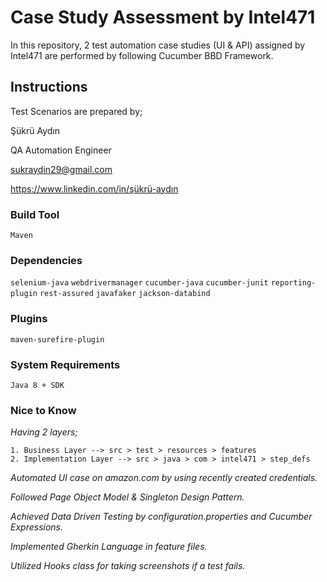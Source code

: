 # Case Study Assessment by Intel471

In this repository, 2 test automation case studies (UI & API) assigned by Intel471 are performed by following Cucumber BBD Framework.  

## Instructions
Test Scenarios are prepared by;

Şükrü Aydın

QA Automation Engineer

sukraydin29@gmail.com

https://www.linkedin.com/in/şükrü-aydın

### Build Tool
```Maven```

### Dependencies
```selenium-java```
```webdrivermanager```
```cucumber-java```
```cucumber-junit```
```reporting-plugin```
```rest-assured```
```javafaker```
```jackson-databind```

### Plugins
```maven-surefire-plugin```

### System Requirements
```Java 8 + SDK```

### Nice to Know
*Having 2 layers;*

    1. Business Layer --> src > test > resources > features
    2. Implementation Layer --> src > java > com > intel471 > step_defs
*Automated UI case on amazon.com by using recently created credentials.*

*Followed Page Object Model & Singleton Design Pattern.*

*Achieved Data Driven Testing by configuration.properties and Cucumber Expressions.*

*Implemented Gherkin Language in feature files.*

*Utilized Hooks class for taking screenshots if a test fails.*


